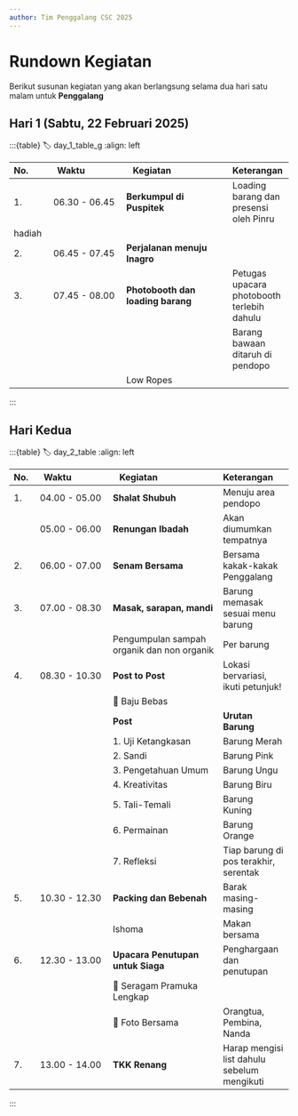 ```yaml
---
author: Tim Penggalang CSC 2025
---
```


# Rundown Kegiatan
Berikut susunan kegiatan yang akan berlangsung selama dua hari satu malam untuk **Penggalang**

## Hari 1 (Sabtu, 22 Februari 2025)
:::{table}
:label: day_1_table_g
:align: left

| No. | ⠀Waktu⠀⠀⠀⠀⠀ | ⠀Kegiatan⠀⠀⠀⠀⠀⠀⠀⠀ | Keterangan |
| :-- | :---: | :------- | :--------- |
| 1.  | 06.30 - 06.45 | **Berkumpul di Puspitek** | Loading barang dan presensi oleh Pinru |
 hadiah |
| 2.  | 06.45 - 07.45 | **Perjalanan menuju Inagro** | |
| 3.  | 07.45 - 08.00 | **Photobooth dan loading barang** | Petugas upacara photobooth terlebih dahulu |
|   |  |  | Barang bawaan ditaruh di pendopo |
|   |  | Low Ropes |  |

:::


## Hari Kedua
:::{table}
:label: day_2_table
:align: left

| No. | ⠀Waktu⠀⠀⠀⠀⠀ |  ⠀Kegiatan⠀⠀⠀⠀⠀⠀⠀⠀ | Keterangan |
| :-- | :---: | :------- | :--------- |
| 1.  | 04.00 - 05.00 | **Shalat Shubuh** | Menuju area pendopo |
|   | 05.00 - 06.00 | **Renungan Ibadah** | Akan diumumkan tempatnya |
| 2.  | 06.00 - 07.00 | **Senam Bersama** | Bersama kakak-kakak Penggalang |
| 3.  | 07.00 - 08.30 | **Masak, sarapan, mandi** | Barung memasak sesuai menu barung |
|   |  | Pengumpulan sampah organik dan non organik | Per barung |
| 4.  | 08.30 - 10.30 | **Post to Post** | Lokasi bervariasi, ikuti petunjuk! |
|   |  | 👔 Baju Bebas  |  |
|   |  | **Post** | **Urutan Barung** |
|   |  | 1. Uji Ketangkasan | Barung Merah |
|   |  | 2. Sandi | Barung Pink |
|   |  | 3. Pengetahuan Umum | Barung Ungu |
|   |  | 4. Kreativitas | Barung Biru |
|   |  | 5. Tali-Temali | Barung Kuning |
|   |  | 6. Permainan | Barung Orange |
|   |  | 7. Refleksi | Tiap barung di pos terakhir, serentak |
| 5.  | 10.30 - 12.30 | **Packing dan Bebenah** | Barak masing-masing |
|   |  | Ishoma | Makan bersama |
| 6.  | 12.30 - 13.00 | **Upacara Penutupan untuk Siaga** | Penghargaan dan penutupan |
|   |  | 👔 Seragam Pramuka Lengkap  |  |
|   |  | 📸 Foto Bersama | Orangtua, Pembina, Nanda |
| 7.  | 13.00 - 14.00 | **TKK Renang** | Harap mengisi list dahulu sebelum mengikuti |

:::
